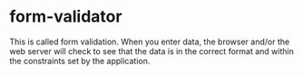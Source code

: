 # form-validator
This is called form validation. When you enter data, the browser and/or the web server will check to see that the data is in the correct format and within the constraints set by the application.
